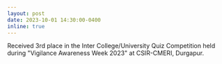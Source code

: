 ```yaml
---
layout: post
date: 2023-10-01 14:30:00-0400
inline: true
---
```


Received 3rd place in the Inter College/University Quiz Competition held during "Vigilance Awareness Week 2023" at CSIR-CMERI, Durgapur.
